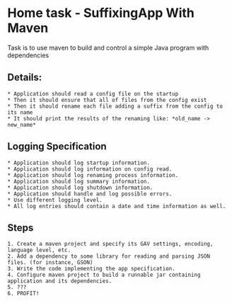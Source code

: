 # Home task - SuffixingApp With Maven

Task is to use maven to build and control a simple Java program with dependencies

## Details:
    * Application should read a config file on the startup
    * Then it should ensure that all of files from the config exist
    * Then it should rename each file adding a suffix from the config to its name
    * It should print the results of the renaming like: *old_name -> new_name*

## Logging Specification

    * Application should log startup information.
    * Application should log information on config read.
    * Application should log renaming process information.
    * Application should log summary information.
    * Application should log shutdown information.
    * Application should handle and log possible errors.
    * Use different logging level. 
    * All log entries should contain a date and time information as well.

## Steps
    1. Create a maven project and specify its GAV settings, encoding, language level, etc.
    2. Add a dependency to some library for reading and parsing JSON files. (for instance, GSON)
    3. Write the code implementing the app specification.
    4. Configure maven project to build a runnable jar containing application and its dependencies.
    5. ???
    6. PROFIT!

